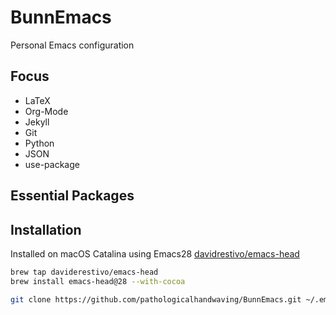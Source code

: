 # BunnEmacs

Personal Emacs configuration


## Focus
  - LaTeX
  - Org-Mode
  - Jekyll
  - Git
  - Python
  - JSON
  - use-package

## Essential Packages


## Installation

Installed on macOS Catalina using Emacs28 [davidrestivo/emacs-head](https://github.com/daviderestivo/homebrew-emacs-head)


``` bash
brew tap daviderestivo/emacs-head
brew install emacs-head@28 --with-cocoa

git clone https://github.com/pathologicalhandwaving/BunnEmacs.git ~/.emacs.d
```


